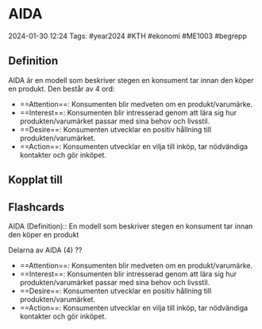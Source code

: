 # AIDA

2024-01-30 12:24
Tags: #year2024 #KTH #ekonomi #ME1003 #begrepp

## Definition

AIDA är en modell som beskriver stegen en konsument tar innan den köper en produkt. Den består av 4 ord:

- ==Attention==: Konsumenten blir medveten om en produkt/varumärke.
- ==Interest==: Konsumenten blir intresserad genom att lära sig hur produkten/varumärket passar med sina behov och livsstil.
- ==Desire==: Konsumenten utvecklar en positiv hållning till produkten/varumärket.
- ==Action==: Konsumenten utvecklar en vilja till inköp, tar nödvändiga kontakter och gör inköpet.

## Kopplat till

## Flashcards

AIDA (Definition):: En modell som beskriver stegen en konsument tar innan den köper en produkt
<!--SR:!2024-02-19,14,292!2024-02-25,17,290-->

Delarna av AIDA (4)
??
- ==Attention==: Konsumenten blir medveten om en produkt/varumärke.
- ==Interest==: Konsumenten blir intresserad genom att lära sig hur produkten/varumärket passar med sina behov och livsstil.
- ==Desire==: Konsumenten utvecklar en positiv hållning till produkten/varumärket.
- ==Action==: Konsumenten utvecklar en vilja till inköp, tar nödvändiga kontakter och gör inköpet.
<!--SR:!2024-02-11,3,250!2024-02-19,14,290-->
